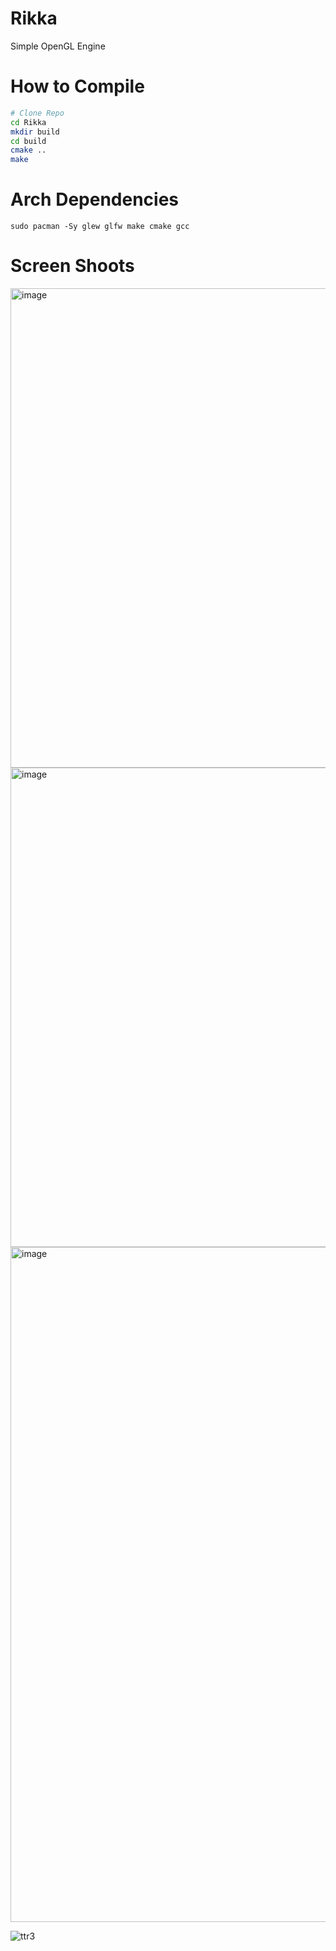 # Rikka
Simple OpenGL Engine

# How to Compile
```bash
# Clone Repo
cd Rikka
mkdir build
cd build
cmake ..
make 
```
# Arch Dependencies 
```
sudo pacman -Sy glew glfw make cmake gcc
```

# Screen Shoots
<img width="1364" height="767" alt="image" src="https://github.com/user-attachments/assets/44c0a988-0565-4850-833d-270225a7b605" />
<img width="1364" height="767" alt="image" src="https://github.com/user-attachments/assets/6e5df144-f022-4cce-a2ab-ac36fbb0f239" />
<img width="1920" height="1080" alt="image" src="https://github.com/user-attachments/assets/8f1d5d9d-e884-45e8-a478-2773646a802e" />

![ttr3](https://github.com/user-attachments/assets/4978dbf1-30c6-49f9-841a-a21f5b43db64)
